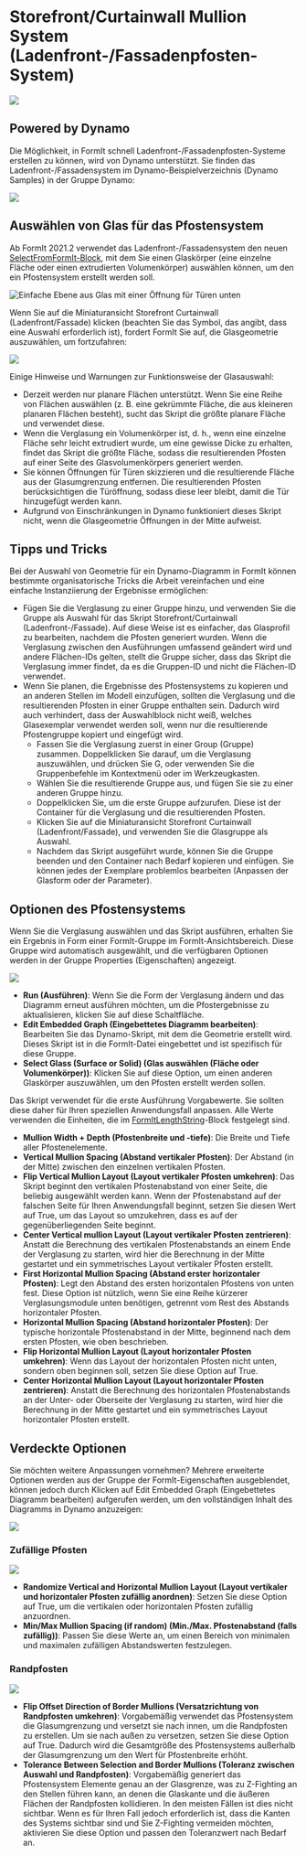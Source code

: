 # Storefront/Curtainwall Mullion System (Ladenfront-/Fassadenpfosten-System)

![](../.gitbook/assets/dynamo-storefront-system-options.gif)

## Powered by Dynamo

Die Möglichkeit, in FormIt schnell Ladenfront-/Fassadenpfosten-Systeme erstellen zu können, wird von Dynamo unterstützt. Sie finden das Ladenfront-/Fassadensystem im Dynamo-Beispielverzeichnis (Dynamo Samples) in der Gruppe Dynamo:

![](../.gitbook/assets/storefront-curtainwall-button.png)

## Auswählen von Glas für das Pfostensystem

Ab FormIt 2021.2 verwendet das Ladenfront-/Fassadensystem den neuen [SelectFromFormIt-Block](https://formit.autodesk.com/page/formit-dynamo#dynamo-formit-nodes), mit dem Sie einen Glaskörper (eine einzelne Fläche oder einen extrudierten Volumenkörper) auswählen können, um den ein Pfostensystem erstellt werden soll.

![Einfache Ebene aus Glas mit einer Öffnung für Türen unten](../.gitbook/assets/storefron-system-1\_glass-only.png)

Wenn Sie auf die Miniaturansicht Storefront Curtainwall (Ladenfront/Fassade) klicken (beachten Sie das Symbol, das angibt, dass eine Auswahl erforderlich ist), fordert FormIt Sie auf, die Glasgeometrie auszuwählen, um fortzufahren:

![](<../.gitbook/assets/storefront-curtainwall-prompt (2).png>)

Einige Hinweise und Warnungen zur Funktionsweise der Glasauswahl:

* Derzeit werden nur planare Flächen unterstützt. Wenn Sie eine Reihe von Flächen auswählen (z. B. eine gekrümmte Fläche, die aus kleineren planaren Flächen besteht), sucht das Skript die größte planare Fläche und verwendet diese.
* Wenn die Verglasung ein Volumenkörper ist, d. h., wenn eine einzelne Fläche sehr leicht extrudiert wurde, um eine gewisse Dicke zu erhalten, findet das Skript die größte Fläche, sodass die resultierenden Pfosten auf einer Seite des Glasvolumenkörpers generiert werden.
* Sie können Öffnungen für Türen skizzieren und die resultierende Fläche aus der Glasumgrenzung entfernen. Die resultierenden Pfosten berücksichtigen die Türöffnung, sodass diese leer bleibt, damit die Tür hinzugefügt werden kann.
* Aufgrund von Einschränkungen in Dynamo funktioniert dieses Skript nicht, wenn die Glasgeometrie Öffnungen in der Mitte aufweist.

## Tipps und Tricks

Bei der Auswahl von Geometrie für ein Dynamo-Diagramm in FormIt können bestimmte organisatorische Tricks die Arbeit vereinfachen und eine einfache Instanziierung der Ergebnisse ermöglichen:

* Fügen Sie die Verglasung zu einer Gruppe hinzu, und verwenden Sie die Gruppe als Auswahl für das Skript Storefront/Curtainwall (Ladenfront-/Fassade). Auf diese Weise ist es einfacher, das Glasprofil zu bearbeiten, nachdem die Pfosten generiert wurden. Wenn die Verglasung zwischen den Ausführungen umfassend geändert wird und andere Flächen-IDs gelten, stellt die Gruppe sicher, dass das Skript die Verglasung immer findet, da es die Gruppen-ID und nicht die Flächen-ID verwendet.
* Wenn Sie planen, die Ergebnisse des Pfostensystems zu kopieren und an anderen Stellen im Modell einzufügen, sollten die Verglasung und die resultierenden Pfosten in einer Gruppe enthalten sein. Dadurch wird auch verhindert, dass der Auswahlblock nicht weiß, welches Glasexemplar verwendet werden soll, wenn nur die resultierende Pfostengruppe kopiert und eingefügt wird.
   * Fassen Sie die Verglasung zuerst in einer Group (Gruppe) zusammen. Doppelklicken Sie darauf, um die Verglasung auszuwählen, und drücken Sie G, oder verwenden Sie die Gruppenbefehle im Kontextmenü oder im Werkzeugkasten.
   * Wählen Sie die resultierende Gruppe aus, und fügen Sie sie zu einer anderen Gruppe hinzu.
   * Doppelklicken Sie, um die erste Gruppe aufzurufen. Diese ist der Container für die Verglasung und die resultierenden Pfosten.
   * Klicken Sie auf die Miniaturansicht Storefront Curtainwall (Ladenfront/Fassade), und verwenden Sie die Glasgruppe als Auswahl.
   * Nachdem das Skript ausgeführt wurde, können Sie die Gruppe beenden und den Container nach Bedarf kopieren und einfügen. Sie können jedes der Exemplare problemlos bearbeiten (Anpassen der Glasform oder der Parameter).

## Optionen des Pfostensystems

Wenn Sie die Verglasung auswählen und das Skript ausführen, erhalten Sie ein Ergebnis in Form einer FormIt-Gruppe im FormIt-Ansichtsbereich. Diese Gruppe wird automatisch ausgewählt, und die verfügbaren Optionen werden in der Gruppe Properties (Eigenschaften) angezeigt.

![](<../.gitbook/assets/storefront-curtainwall-parameters (1).png>)

* **Run (Ausführen)**: Wenn Sie die Form der Verglasung ändern und das Diagramm erneut ausführen möchten, um die Pfostergebnisse zu aktualisieren, klicken Sie auf diese Schaltfläche.
* **Edit Embedded Graph (Eingebettetes Diagramm bearbeiten)**: Bearbeiten Sie das Dynamo-Skript, mit dem die Geometrie erstellt wird. Dieses Skript ist in die FormIt-Datei eingebettet und ist spezifisch für diese Gruppe.
* **Select Glass (Surface or Solid) (Glas auswählen (Fläche oder Volumenkörper))**: Klicken Sie auf diese Option, um einen anderen Glaskörper auszuwählen, um den Pfosten erstellt werden sollen.

Das Skript verwendet für die erste Ausführung Vorgabewerte. Sie sollten diese daher für Ihren speziellen Anwendungsfall anpassen. Alle Werte verwenden die Einheiten, die im [FormItLengthString](https://formit.autodesk.com/page/formit-dynamo/#dynamo-formit-nodes)-Block festgelegt sind.

* **Mullion Width + Depth (Pfostenbreite und -tiefe)**: Die Breite und Tiefe aller Pfostenelemente.
* **Vertical Mullion Spacing (Abstand vertikaler Pfosten)**: Der Abstand (in der Mitte) zwischen den einzelnen vertikalen Pfosten.
* **Flip Vertical Mullion Layout (Layout vertikaler Pfosten umkehren)**: Das Skript beginnt den vertikalen Pfostenabstand von einer Seite, die beliebig ausgewählt werden kann. Wenn der Pfostenabstand auf der falschen Seite für Ihren Anwendungsfall beginnt, setzen Sie diesen Wert auf True, um das Layout so umzukehren, dass es auf der gegenüberliegenden Seite beginnt.
* **Center Vertical mullion Layout (Layout vertikaler Pfosten zentrieren)**: Anstatt die Berechnung des vertikalen Pfostenabstands an einem Ende der Verglasung zu starten, wird hier die Berechnung in der Mitte gestartet und ein symmetrisches Layout vertikaler Pfosten erstellt.
* **First Horizontal Mullion Spacing (Abstand erster horizontaler Pfosten)**: Legt den Abstand des ersten horizontalen Pfostens von unten fest. Diese Option ist nützlich, wenn Sie eine Reihe kürzerer Verglasungsmodule unten benötigen, getrennt vom Rest des Abstands horizontaler Pfosten.
* **Horizontal Mullion Spacing (Abstand horizontaler Pfosten)**: Der typische horizontale Pfostenabstand in der Mitte, beginnend nach dem ersten Pfosten, wie oben beschrieben.
* **Flip Horizontal Mullion Layout (Layout horizontaler Pfosten umkehren)**: Wenn das Layout der horizontalen Pfosten nicht unten, sondern oben beginnen soll, setzen Sie diese Option auf True.
* **Center Horizontal Mullion Layout (Layout horizontaler Pfosten zentrieren)**: Anstatt die Berechnung des horizontalen Pfostenabstands an der Unter- oder Oberseite der Verglasung zu starten, wird hier die Berechnung in der Mitte gestartet und ein symmetrisches Layout horizontaler Pfosten erstellt.

## Verdeckte Optionen

Sie möchten weitere Anpassungen vornehmen? Mehrere erweiterte Optionen werden aus der Gruppe der FormIt-Eigenschaften ausgeblendet, können jedoch durch Klicken auf Edit Embedded Graph (Eingebettetes Diagramm bearbeiten) aufgerufen werden, um den vollständigen Inhalt des Diagramms in Dynamo anzuzeigen:

![](../.gitbook/assets/dynamo-edit-embedded-graph.png)

### Zufällige Pfosten

![](../.gitbook/assets/storefront-curtainwall-random-verticals.png)

* **Randomize Vertical and Horizontal Mullion Layout (Layout vertikaler und horizontaler Pfosten zufällig anordnen)**: Setzen Sie diese Option auf True, um die vertikalen oder horizontalen Pfosten zufällig anzuordnen.
* **Min/Max Mullion Spacing (if random) (Min./Max. Pfostenabstand (falls zufällig))**: Passen Sie diese Werte an, um einen Bereich von minimalen und maximalen zufälligen Abstandswerten festzulegen.

### Randpfosten

![](../.gitbook/assets/storefront-curtainwall-border-mullion-options.png)

* **Flip Offset Direction of Border Mullions (Versatzrichtung von Randpfosten umkehren)**: Vorgabemäßig verwendet das Pfostensystem die Glasumgrenzung und versetzt sie nach innen, um die Randpfosten zu erstellen. Um sie nach außen zu versetzen, setzen Sie diese Option auf True. Dadurch wird die Gesamtgröße des Pfostensystems außerhalb der Glasumgrenzung um den Wert für Pfostenbreite erhöht.
* **Tolerance Between Selection and Border Mullions (Toleranz zwischen Auswahl und Randpfosten)**: Vorgabemäßig generiert das Pfostensystem Elemente genau an der Glasgrenze, was zu Z-Fighting an den Stellen führen kann, an denen die Glaskante und die äußeren Flächen der Randpfosten kollidieren. In den meisten Fällen ist dies nicht sichtbar. Wenn es für Ihren Fall jedoch erforderlich ist, dass die Kanten des Systems sichtbar sind und Sie Z-Fighting vermeiden möchten, aktivieren Sie diese Option und passen den Toleranzwert nach Bedarf an.
